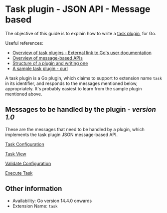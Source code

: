 # Task plugin - JSON API - Message based

The objective of this guide is to explain how to write a [task plugin](task_plugin_overview.md), for Go.

Useful references:
* [Overview of task plugins - External link to Go's user documentation ](https://docs.gocd.io/current/extension_points/task_extension.html)
* [Overview of message-based APIs](../json_message_based_plugin_api.md)
* [Structure of a plugin and writing one](../go_plugins_basics.md)
* [A sample task plugin - curl](https://github.com/gocd/sample-plugins/tree/master/curl-plugin)

A task plugin is a Go plugin, which claims to support to extension name ```task``` in its identifier, and responds to the messages mentioned below, appropriately. It's probably easiest to learn from the sample plugin mentioned above.

## Messages to be handled by the plugin - ***version 1.0***

These are the messages that need to be handled by a plugin, which implements the task plugin JSON message-based API.

[Task Configuration](version_1_0/configuration.md)

[Task View](version_1_0/view.md)

[Validate Configuration](version_1_0/validate.md)

[Execute Task](version_1_0/execute.md)

## Other information

* Availability: Go version 14.4.0 onwards
* Extension Name: ```task```

